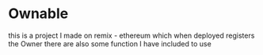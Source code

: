 # Ownable
this is a project I made on remix - ethereum which when deployed registers the Owner there are also some function I have included to use 
